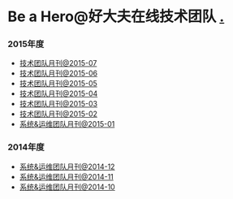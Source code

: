 Be a Hero@好大夫在线技术团队 [.](http://www.gopro.com)
====

### 2015年度
* [技术团队月刊@2015-07](https://github.com/yangshiqi/wiki/blob/master/team-mag/201507.md)
* [技术团队月刊@2015-06](https://github.com/yangshiqi/wiki/blob/master/team-mag/201506.md)
* [技术团队月刊@2015-05](https://github.com/yangshiqi/wiki/blob/master/team-mag/201505.md)
* [技术团队月刊@2015-04](https://github.com/yangshiqi/wiki/blob/master/team-mag/201504.md)
* [技术团队月刊@2015-03](https://github.com/yangshiqi/wiki/blob/master/team-mag/201503.md)
* [技术团队月刊@2015-02](https://github.com/yangshiqi/wiki/blob/master/team-mag/201502.md)
* [系统&运维团队月刊@2015-01](https://github.com/yangshiqi/wiki/blob/master/team-mag/201501.md)

### 2014年度
* [系统&运维团队月刊@2014-12](https://github.com/yangshiqi/wiki/blob/master/team-mag/201412.md)
* [系统&运维团队月刊@2014-11](https://github.com/yangshiqi/wiki/blob/master/team-mag/201411.md)
* [系统&运维团队月刊@2014-10](https://github.com/yangshiqi/wiki/blob/master/team-mag/201410.md)

